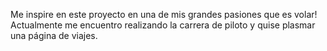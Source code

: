 Me inspire en este proyecto en una de mis grandes pasiones que es volar! Actualmente me encuentro realizando la carrera de piloto y quise plasmar una página de viajes.
